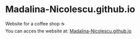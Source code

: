# Madalina-Nicolescu.github.io
Website for a coffee shop :coffee:
<br>
You can acces the website at: <a href = "Madalina-Nicolescu.github.io">Madalina-Nicolescu.github.io</a>
